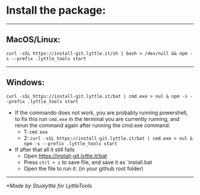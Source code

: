 # Install the package:

___

## MacOS/Linux:
```
curl -sSL https://install-git.lyttle.it/sh | bash > /dev/null && npm -s --prefix .lyttle_tools start
```

___

## Windows:

```
curl -sSL https://install-git.lyttle.it/bat | cmd.exe > nul & npm -s --prefix .lyttle_tools start
```

- If the commando does not work, you are probably running powershell, to fix this run `cmd.exe` in the terminal you are
  currently running, and rerun the command again after running the cmd.exe command:
    - 1: `cmd.exe`
    - 2: `curl -sSL https://install-git.lyttle.it/bat | cmd.exe > nul & npm -s --prefix .lyttle_tools start`
- If after that all it still fails
    - Open https://install-git.lyttle.it/bat
    - Press `ctrl + s` to save file, and save it as `install.bat
    - Open the file to run it. (in your github root folder)

___

_*Made by Stualyttle for LyttleTools_
